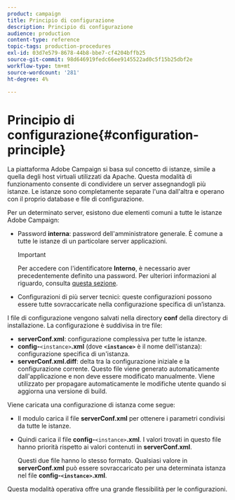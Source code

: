 ```yaml
---
product: campaign
title: Principio di configurazione
description: Principio di configurazione
audience: production
content-type: reference
topic-tags: production-procedures
exl-id: 03d7e579-8678-44b8-bbe7-cf4204bffb25
source-git-commit: 98d646919fedc66ee9145522ad0c5f15b25dbf2e
workflow-type: tm+mt
source-wordcount: '281'
ht-degree: 4%

---
```


# Principio di configurazione{#configuration-principle}

La piattaforma Adobe Campaign si basa sul concetto di istanze, simile a quella degli host virtuali utilizzati da Apache. Questa modalità di funzionamento consente di condividere un server assegnandogli più istanze. Le istanze sono completamente separate l&#39;una dall&#39;altra e operano con il proprio database e file di configurazione.

Per un determinato server, esistono due elementi comuni a tutte le istanze Adobe Campaign:

* Password **interna**: password dell&#39;amministratore generale. È comune a tutte le istanze di un particolare server applicazioni.

   >[!IMPORTANT]
   >
   >Per accedere con l&#39;identificatore **Interno**, è necessario aver precedentemente definito una password. Per ulteriori informazioni al riguardo, consulta [questa sezione](../../installation/using/configuring-campaign-server.md#internal-identifier).

* Configurazioni di più server tecnici: queste configurazioni possono essere tutte sovraccaricate nella configurazione specifica di un’istanza.

I file di configurazione vengono salvati nella directory **conf** della directory di installazione. La configurazione è suddivisa in tre file:

* **serverConf.xml**: configurazione complessiva per tutte le istanze.
* **config-**`<instance>`**.xml**  (dove  **`<instance>`** è il nome dell&#39;istanza): configurazione specifica di un&#39;istanza.
* **serverConf.xml.diff**: delta tra la configurazione iniziale e la configurazione corrente. Questo file viene generato automaticamente dall&#39;applicazione e non deve essere modificato manualmente. Viene utilizzato per propagare automaticamente le modifiche utente quando si aggiorna una versione di build.

Viene caricata una configurazione di istanza come segue:

* Il modulo carica il file **serverConf.xml** per ottenere i parametri condivisi da tutte le istanze.
* Quindi carica il file **config-**`<instance>`**.xml**. I valori trovati in questo file hanno priorità rispetto ai valori contenuti in **serverConf.xml**.

   Questi due file hanno lo stesso formato. Qualsiasi valore in **serverConf.xml** può essere sovraccaricato per una determinata istanza nel file **config-`<instance>`.xml**.

Questa modalità operativa offre una grande flessibilità per le configurazioni.
